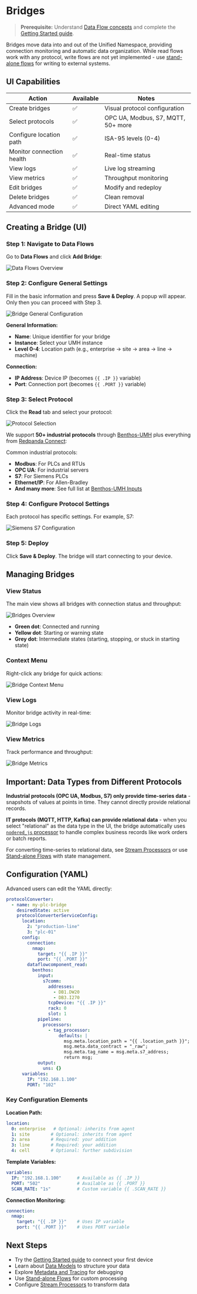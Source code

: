 # Bridges

> **Prerequisite:** Understand [Data Flow concepts](README.md) and complete the [Getting Started guide](../../getting-started/).

Bridges move data into and out of the Unified Namespace, providing connection monitoring and automatic data organization. While read flows work with any protocol, write flows are not yet implemented - use [stand-alone flows](stand-alone-flow.md) for writing to external systems.

## UI Capabilities

| Action | Available | Notes |
|--------|-----------|-------|
| Create bridges | ✅ | Visual protocol configuration |
| Select protocols | ✅ | OPC UA, Modbus, S7, MQTT, 50+ more |
| Configure location path | ✅ | ISA-95 levels (0-4) |
| Monitor connection health | ✅ | Real-time status |
| View logs | ✅ | Live log streaming |
| View metrics | ✅ | Throughput monitoring |
| Edit bridges | ✅ | Modify and redeploy |
| Delete bridges | ✅ | Clean removal |
| Advanced mode | ✅ | Direct YAML editing |

## Creating a Bridge (UI)

### Step 1: Navigate to Data Flows

Go to **Data Flows** and click **Add Bridge**:

![Data Flows Overview](./images/bridges-overview.png)

### Step 2: Configure General Settings

Fill in the basic information and press **Save & Deploy**. A popup will appear. Only then you can proceed with Step 3.

![Bridge General Configuration](./images/bridge-general-good-conenction-no-read-flow.png)

**General Information:**
- **Name**: Unique identifier for your bridge
- **Instance**: Select your UMH instance
- **Level 0-4**: Location path (e.g., enterprise → site → area → line → machine)

**Connection:**
- **IP Address**: Device IP (becomes `{{ .IP }}` variable)
- **Port**: Connection port (becomes `{{ .PORT }}` variable)

### Step 3: Select Protocol

Click the **Read** tab and select your protocol:

![Protocol Selection](./images/bridges-read-no-dfc-protocol-selection.png)

We support **50+ industrial protocols** through [Benthos-UMH](https://docs.umh.app/benthos-umh/input) plus everything from [Redpanda Connect](https://docs.redpanda.com/redpanda-connect/components/inputs/about/):

Common industrial protocols:
- **Modbus**: For PLCs and RTUs
- **OPC UA**: For industrial servers
- **S7**: For Siemens PLCs
- **Ethernet/IP**: For Allen-Bradley
- **And many more**: See full list at [Benthos-UMH Inputs](https://docs.umh.app/benthos-umh/input)

### Step 4: Configure Protocol Settings

Each protocol has specific settings. For example, S7:

![Siemens S7 Configuration](./images/s7-protocol-config.png)

### Step 5: Deploy

Click **Save & Deploy**. The bridge will start connecting to your device.

## Managing Bridges

### View Status

The main view shows all bridges with connection status and throughput:

![Bridges Overview](./images/bridges-overview.png)

- **Green dot**: Connected and running
- **Yellow dot**: Starting or warning state
- **Grey dot**: Intermediate states (starting, stopping, or stuck in starting state)

### Context Menu

Right-click any bridge for quick actions:

![Bridge Context Menu](./images/bridges-overview-context-menu.png)

### View Logs

Monitor bridge activity in real-time:

![Bridge Logs](./images/bridges-logs.png)

### View Metrics

Track performance and throughput:

![Bridge Metrics](./images/bridges-metrics.png)

## Important: Data Types from Different Protocols

**Industrial protocols (OPC UA, Modbus, S7) only provide time-series data** - snapshots of values at points in time. They cannot directly provide relational records.

**IT protocols (MQTT, HTTP, Kafka) can provide relational data** - when you select "relational" as the data type in the UI, the bridge automatically uses [`nodered_js` processor](https://docs.umh.app/benthos-umh/processing/node-red-javascript-processor) to handle complex business records like work orders or batch reports.

For converting time-series to relational data, see [Stream Processors](stream-processor.md#time-series-to-relational-challenges) or use [Stand-alone Flows](stand-alone-flow.md) with state management.

## Configuration (YAML)

Advanced users can edit the YAML directly:

```yaml
protocolConverter:
  - name: my-plc-bridge
    desiredState: active
    protocolConverterServiceConfig:
      location:
        2: "production-line"
        3: "plc-01"
      config:
        connection:
          nmap:
            target: "{{ .IP }}"
            port: "{{ .PORT }}"
        dataflowcomponent_read:
          benthos:
            input:
              s7comm:
                addresses:
                  - DB1.DW20
                  - DB3.I270
                tcpDevice: "{{ .IP }}"
                rack: 0
                slot: 1
            pipeline:
              processors:
                - tag_processor:
                    defaults: |
                      msg.meta.location_path = "{{ .location_path }}";
                      msg.meta.data_contract = "_raw";
                      msg.meta.tag_name = msg.meta.s7_address;
                      return msg;
            output:
              uns: {}
      variables:
        IP: "192.168.1.100"
        PORT: "102"
```

### Key Configuration Elements

**Location Path:**
```yaml
location:
  0: enterprise   # Optional: inherits from agent
  1: site        # Optional: inherits from agent
  2: area        # Required: your addition
  3: line        # Required: your addition
  4: cell        # Optional: further subdivision
```

**Template Variables:**
```yaml
variables:
  IP: "192.168.1.100"      # Available as {{ .IP }}
  PORT: "502"              # Available as {{ .PORT }}
  SCAN_RATE: "1s"          # Custom variable {{ .SCAN_RATE }}
```

**Connection Monitoring:**
```yaml
connection:
  nmap:
    target: "{{ .IP }}"    # Uses IP variable
    port: "{{ .PORT }}"    # Uses PORT variable
```


## Next Steps

- Try the [Getting Started guide](../../getting-started/) to connect your first device
- Learn about [Data Models](../data-modeling/data-models.md) to structure your data
- Explore [Metadata and Tracing](../unified-namespace/metadata-and-tracing.md) for debugging
- Use [Stand-alone Flows](stand-alone-flow.md) for custom processing
- Configure [Stream Processors](stream-processor.md) to transform data